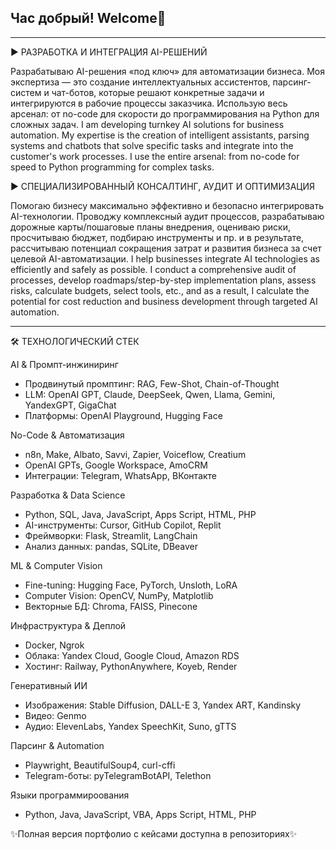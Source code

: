 ## Час добрый! Welcome👋
*****
▶ РАЗРАБОТКА И ИНТЕГРАЦИЯ AI-РЕШЕНИЙ

Разрабатываю AI-решения «под ключ» для автоматизации бизнеса. Моя экспертиза — это создание интеллектуальных ассистентов, парсинг-систем и чат-ботов, которые решают конкретные задачи и интегрируются в рабочие процессы заказчика. Использую весь арсенал: от no-code для скорости до программирования на Python для сложных задач.
I am developing turnkey AI solutions for business automation. My expertise is the creation of intelligent assistants, parsing systems and chatbots that solve specific tasks and integrate into the customer's work processes. I use the entire arsenal: from no-code for speed to Python programming for complex tasks.

▶ СПЕЦИАЛИЗИРОВАННЫЙ КОНСАЛТИНГ, АУДИТ И ОПТИМИЗАЦИЯ

Помогаю бизнесу максимально эффективно и безопасно интегрировать AI-технологии. Проводжу комплексный аудит процессов, разрабатываю дорожные карты/пошаговые планы внедрения, оцениваю риски, просчитываю бюджет, подбираю инструменты и пр. и в результате, рассчитываю потенциал сокращения затрат и развития бизнеса за счет целевой AI-автоматизации.
I help businesses integrate AI technologies as efficiently and safely as possible. I conduct a comprehensive audit of processes, develop roadmaps/step-by-step implementation plans, assess risks, calculate budgets, select tools, etc., and as a result, I calculate the potential for cost reduction and business development through targeted AI automation.
*****

🛠️ ТЕХНОЛОГИЧЕСКИЙ СТЕК

AI & Промпт-инжиниринг
- Продвинутый промптинг: RAG, Few-Shot, Chain-of-Thought
- LLM: OpenAI GPT, Claude, DeepSeek, Qwen, Llama, Gemini, YandexGPT, GigaChat
- Платформы: OpenAI Playground, Hugging Face

No-Code & Автоматизация
- n8n, Make, Albato, Savvi, Zapier, Voiceflow, Creatium
- OpenAI GPTs, Google Workspace, AmoCRM
- Интеграции: Telegram, WhatsApp, ВКонтакте

Разработка & Data Science
- Python, SQL, Java, JavaScript, Apps Script, HTML, PHP
- AI-инструменты: Cursor, GitHub Copilot, Replit
- Фреймворки: Flask, Streamlit, LangChain
- Анализ данных: pandas, SQLite, DBeaver

ML & Computer Vision
- Fine-tuning: Hugging Face, PyTorch, Unsloth, LoRA
- Computer Vision: OpenCV, NumPy, Matplotlib
- Векторные БД: Chroma, FAISS, Pinecone

Инфраструктура & Деплой
- Docker, Ngrok
- Облака: Yandex Cloud, Google Cloud, Amazon RDS
- Хостинг: Railway, PythonAnywhere, Koyeb, Render

Генеративный ИИ
- Изображения: Stable Diffusion, DALL-E 3, Yandex ART, Kandinsky
- Видео: Genmo
- Аудио: ElevenLabs, Yandex SpeechKit, Suno, gTTS

Парсинг & Automation
- Playwright, BeautifulSoup4, curl-cffi
- Telegram-боты: pyTelegramBotAPI, Telethon

Языки программироования
- Python, Java, JavaScript, VBA, Apps Script, HTML, PHP

✨Полная версия портфолио с кейсами доступна в репозиториях✨
<!--
**Alintual/Alintual** is a ✨ _special_ ✨ repository because its `README.md` (this file) appears on your GitHub profile.

Here are some ideas to get you started:

- 🔭 I’m currently working on ...
- 🌱 I’m currently learning ...
- 👯 I’m looking to collaborate on ...
- 🤔 I’m looking for help with ...
- 💬 Ask me about ...
- 📫 How to reach me: ...
- 😄 Pronouns: ...
- ⚡ Fun fact: ...
- ▶
-->
